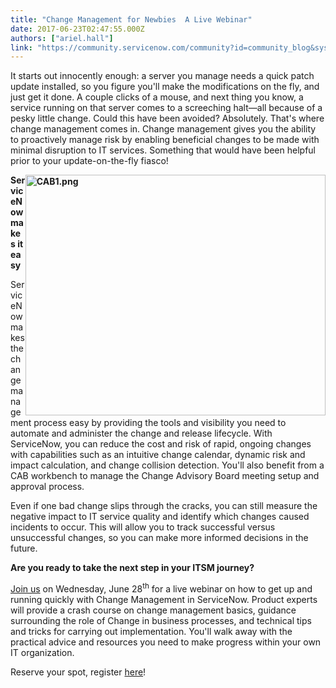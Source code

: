 ```yaml
---
title: "Change Management for Newbies  A Live Webinar"
date: 2017-06-23T02:47:55.000Z
authors: ["ariel.hall"]
link: "https://community.servicenow.com/community?id=community_blog&sys_id=48adee69dbd0dbc01dcaf3231f9619ad"
---
```

<p>It starts out innocently enough: a server you manage needs a quick patch update installed, so you figure you'll make the modifications on the fly, and just get it done. A couple clicks of a mouse, and next thing you know, a service running on that server comes to a screeching halt—all because of a pesky little change. Could this have been avoided? Absolutely. That's where change management comes in. Change management gives you the ability to proactively manage risk by enabling beneficial changes to be made with minimal disruption to IT services. Something that would have been helpful prior to your update-on-the-fly fiasco!</p><p></p><p><strong><img   alt="CAB1.png" class="image-1 jive-image" height="385" src="ee88558adb5c9f048c8ef4621f96198a.iix" style="float: right; height: 385px; width: 480.282px;" width="480"/>ServiceNow makes it easy</strong></p><p>ServiceNow makes the change management process easy by providing the tools and visibility you need to automate and administer the change and release lifecycle. With ServiceNow, you can reduce the cost and risk of rapid, ongoing changes with capabilities such as an intuitive change calendar, dynamic risk and impact calculation, and change collision detection. You'll also benefit from a CAB workbench to manage the Change Advisory Board meeting setup and approval process.</p><p></p><p>Even if one bad change slips through the cracks, you can still measure the negative impact to IT service quality and identify which changes caused incidents to occur. This will allow you to track successful versus unsuccessful changes, so you can make more informed decisions in the future.</p><p></p><p><strong>Are you ready to take the next step in your ITSM journey?</strong></p><p><a title="" _jive_internal="true" href="/community?id=community_article&sys_id=fc9ceae1dbd0dbc01dcaf3231f961968">Join us</a> on Wednesday, June 28<sup>th</sup> for a live webinar on how to get up and running quickly with Change Management in ServiceNow. Product experts will provide a crash course on change management basics, guidance surrounding the role of Change in business processes, and technical tips and tricks for carrying out implementation. You'll walk away with the practical advice and resources you need to make progress within your own IT organization.</p><p></p><p>Reserve your spot, register <a title="" _jive_internal="true" href="/community?id=community_article&sys_id=fc9ceae1dbd0dbc01dcaf3231f961968">here</a>!</p>